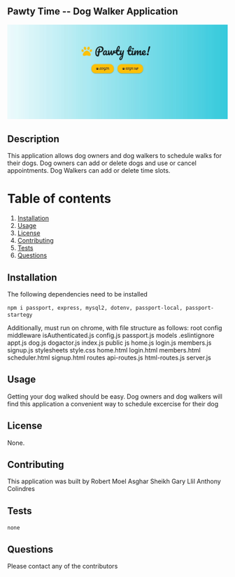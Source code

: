 ## Pawty Time -- Dog Walker Application


<img src = "home_page.JPG" alt ="AppImage" />        

## Description
This application allows dog owners and dog walkers to schedule walks for their dogs.  Dog owners can add or delete dogs and use or cancel appointments.  Dog Walkers can add or delete time slots.
# Table of contents
1. [Installation](#installation)
2. [Usage](#usage)
3. [License](#license)
4. [Contributing](#contributing)
5. [Tests](#tests)
6. [Questions](#questions)

## Installation <a name="installation"></a>
The following dependencies need to be installed

```
npm i passport, express, mysql2, dotenv, passport-local, passport-startegy
```
Additionally, must run on chrome, with file structure as follows:
root
    config
      middleware
        isAuthenticated.js
      config.js
      passport.js
    models
      .eslintignore
      appt.js
      dog.js
      dogactor.js
      index.js
    public
      js
        home.js
        login.js
        members.js
        signup.js
        stylesheets
          style.css
        home.html
        login.html
        members.html
        scheduler.html
        signup.html
    routes
      api-routes.js
      html-routes.js
    server.js
    

## Usage <a name="usage"></a>
Getting your dog walked should be easy.  Dog owners and dog walkers will find this application a convenient way to schedule excercise for their dog

## License <a name="license"></a>
None.

## Contributing <a name="contributing"></a>
This application was built by
Robert Moel
Asghar Sheikh
Gary Llil
Anthony Colindres
        
## Tests <a name = "tests"></a>

```
none

```

## Questions <a name ="questions"></a>
Please contact any of the contributors
